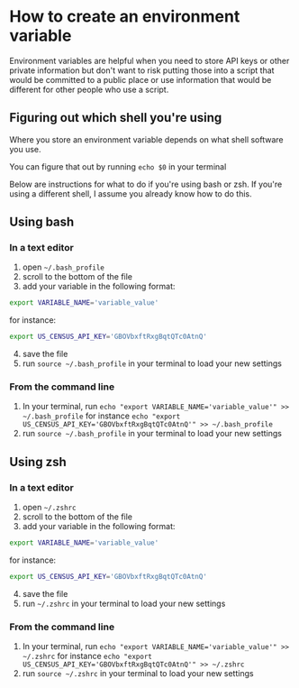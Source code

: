 # How to create an environment variable
Environment variables are helpful when you need to store API keys or other private information but don't want to risk putting those into a script that would be committed to a public place or use information that would be different for other people who use a script.

## Figuring out which shell you're using
Where you store an environment variable depends on what shell software you use.

You can figure that out by running `echo $0` in your terminal

Below are instructions for what to do if you're using bash or zsh. If you're using a different shell, I assume you already know how to do this.

## Using bash

### In a text editor
1. open `~/.bash_profile`
2. scroll to the bottom of the file
3. add your variable in the following format:
```bash
export VARIABLE_NAME='variable_value'
```
  for instance:
```bash
export US_CENSUS_API_KEY='GBOVbxftRxgBqtQTc0AtnQ'
```  
4. save the file
5. run `source ~/.bash_profile` in your terminal to load your new settings

### From the command line
1. In your terminal, run `echo "export VARIABLE_NAME='variable_value'" >> ~/.bash_profile` for instance `echo "export US_CENSUS_API_KEY='GBOVbxftRxgBqtQTc0AtnQ'" >> ~/.bash_profile`
2. run `source ~/.bash_profile` in your terminal to load your new settings

## Using zsh

### In a text editor
1. open `~/.zshrc`
2. scroll to the bottom of the file
3. add your variable in the following format:
```bash
export VARIABLE_NAME='variable_value'
```
  for instance:
```bash
export US_CENSUS_API_KEY='GBOVbxftRxgBqtQTc0AtnQ'
```  
4. save the file
5. run `~/.zshrc` in your terminal to load your new settings

### From the command line
1. In your terminal, run `echo "export VARIABLE_NAME='variable_value'" >> ~/.zshrc` for instance `echo "export US_CENSUS_API_KEY='GBOVbxftRxgBqtQTc0AtnQ'" >> ~/.zshrc`
2. run `source ~/.zshrc` in your terminal to load your new settings
